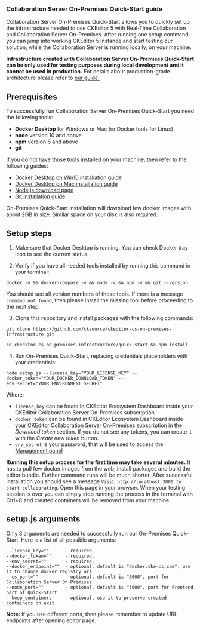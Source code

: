 ### Collaboration Server On-Premises Quick-Start guide

Collaboration Server On-Premises Quick-Start allows you to quickly set up the infrastructure needed to use CKEditor 5 with Real-Time Collaboration and Collaboration Server On-Premises. After running one setup command you can jump into working CKEditor 5 instance and start testing our solution, while the Collaboration Server is running locally, on your machine.

**Infrastructure created with Collaboration Server On-Premises Quick-Start can be only used for testing purposes during local development and it cannot be used in production.** For details about production-grade architecture please refer to [our guide.](https://ckeditor.com/docs/cs/latest/onpremises/cs-onpremises/architecture.html)


## Prerequisites

To successfully run Collaboration Server On-Premises Quick-Start you need the following tools:
- **Docker Desktop** for Windows or Mac (or Docker tools for Linux)
- **node** version 10 and above
- **npm** version 6 and above
- **git**

If you do not have those tools installed on your machine, then refer to the following guides:
- [Docker Desktop on Win10 installation guide](https://docs.docker.com/docker-for-windows/install/)
- [Docker Desktop on Mac installation guide](https://docs.docker.com/docker-for-mac/install/)
- [Node.js download page](https://nodejs.org/en/)
- [Git installation guide](https://git-scm.com/book/en/v2/Getting-Started-Installing-Git)


On-Premises Quick-Start installation will download few docker images with about 2GB in size. Similar space on your disk is also required.


## Setup steps
1. Make sure that Docker Desktop is running. You can check Docker tray icon to see the current status.

2. Verify if you have all needed tools installed by running this command in your terminal:
```
docker -v && docker-compose -v && node -v && npm -v && git --version
```
You should see all version numbers of those tools. If there is a message `command not found`, then please install the missing tool before proceeding to the next step.

3. Clone this repository and install packages with the following commands:
```
git clone https://github.com/cksource/ckeditor-cs-on-premises-infrastructure.git

cd ckeditor-cs-on-premises-infrastructure/quick-start && npm install
```

4. Run On-Premises Quick-Start, replacing credentials placeholders with your credentials:
```
node setup.js --license_key="YOUR_LICENSE_KEY" --docker_token="YOUR_DOCKER_DOWNLOAD_TOKEN" --env_secret="YOUR_ENVIRONMENT_SECRET"
```
Where:
- `license_key` can be found in CKEditor Ecosystem Dashboard inside your CKEditor Collaboration Server On-Premises subscription.
- `docker_token` can be found in CKEditor Ecosystem Dashboard inside your CKEditor Collaboration Server On-Premises subscription in the *Download token* section. If you do not see any tokens, you can create it with the *Create new token* button.
- `env_secret` is your password, that will be used to access the [Management panel](https://ckeditor.com/docs/cs/latest/onpremises/cs-onpremises/management.html)


**Running this setup process for the first time may take several minutes.** It has to pull few docker images from the web, install packages and build the editor bundle. Further command runs will be much shorter. After successful installation you should see a message `Visit http://localhost:3000 to start collaborating`. Open this page in your browser. 
When your testing session is over you can simply stop running the process in the terminal with Ctrl+C and created containers will be removed from your machine.


## setup.js arguments

Only 3 arguments are needed to successfully run our On-Premises Quick-Start. Here is a list of all possible arguments:
```
--license_key=""      - required,
--docker_token=""     - required,
--env_secret=""       - required,
--docker_endpoint=""  - optional, default is "docker.cke-cs.com", use it to change docker registry url
--cs_port=""          - optional, default is "8000", port for Collaboration Server On-Premises
--node_port=""        - optional, default is "3000", port for Frontend part of Quick-Start
--keep_containers     - optional, use it to preserve created containers on exit
```

**Note:** If you use different ports, then please remember to update URL endpoints after opening editor page.
